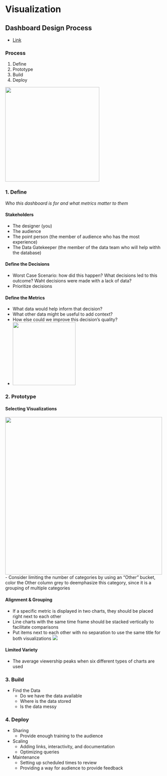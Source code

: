 # Visualization
## Dashboard Design Process
- [Link](https://dataschool.com/how-to-design-a-dashboard/dashboard-design-process/)

### Process
1. Define
2. Prototype
3. Build
4. Deploy

<img src="https://dataschool.com/assets/images/how-to-design-a-dashboard/dashboard-design-process/dash-design-process-overview.jpg" height="300px">

### 1. Define
_Who this dashboard is for and what metrics matter to them_

#### Stakeholders
- The designer (you)
- The audience
- The point person (the member of audience who has the most experience)
- The Data Gatekeeper (the member of the data team who will help withh the database)

#### Define the Decisions
- Worst Case Scenario: how did this happen? What decisions led to this outcome? Waht decisions were made with a lack of data?
- Prioritize decisions

#### Define the Metrics
- What data would help inform that decision?
- What other data might be useful to add context?
- How else could we improve this decision’s quality?
- <img src="https://dataschool.com/assets/images/Screen%20Shot%202020-02-10%20at%201.58.58%20PM.png" height="200px">

### 2. Prototype
#### Selecting Visualizations
<img src="https://dataschool.com/assets/images/Decision%20Tree%206.png" height="500px">
- Consider limiting the number of categories by using an “Other” bucket, color the Other column grey to deemphasize this category, since it is a grouping of multiple categories

#### Alignment & Grouping
- If a specific metric is displayed in two charts, they should be placed right next to each other
- Line charts with the same time frame should be stacked vertically to facilitate comparisons
- Put items next to each other with no separation to use the same title for both visualizations
  <img src="https://dataschool.com/assets/images/how-to-design-a-dashboard/arranging_your_charts_as_a_dashboard/sameTitle.png">

#### Limited Variety
- The average viewership peaks when six different types of charts are used

### 3. Build
- Find the Data
  - Do we have the data available
  - Where is the data stored
  - Is the data messy

### 4. Deploy
- Sharing
  - Provide enough training to the audience
- Scaling
  - Adding links, interactivity, and documentation
  - Optimizing queries
- Maintenance
  - Setting up scheduled times to review
  - Providing a way for audience to provide feedback
